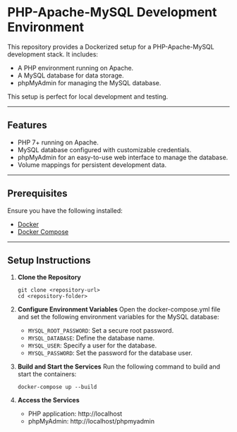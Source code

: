 # PHP-Apache-MySQL Development Environment  

This repository provides a Dockerized setup for a PHP-Apache-MySQL development stack. It includes:  
- A PHP environment running on Apache.  
- A MySQL database for data storage.  
- phpMyAdmin for managing the MySQL database.  

This setup is perfect for local development and testing.  

---

## Features  
- PHP 7+ running on Apache.  
- MySQL database configured with customizable credentials.  
- phpMyAdmin for an easy-to-use web interface to manage the database.  
- Volume mappings for persistent development data.  

---

## Prerequisites  
Ensure you have the following installed:  
- [Docker](https://www.docker.com/products/docker-desktop)  
- [Docker Compose](https://docs.docker.com/compose/install/)  

---

## Setup Instructions  

1. **Clone the Repository**  
   ```
   git clone <repository-url>  
   cd <repository-folder>  
   ```
2. **Configure Environment Variables**
    Open the docker-compose.yml file and set the following environment variables for the MySQL database:

    - ```MYSQL_ROOT_PASSWORD```: Set a secure root password.
    - ```MYSQL_DATABASE```: Define the database name.
    - ```MYSQL_USER```: Specify a user for the database.
    - ```MYSQL_PASSWORD```: Set the password for the database user.

3. **Build and Start the Services** 
    Run the following command to build and start the containers:
    ```
    docker-compose up --build
    ```

4. **Access the Services**
   - PHP application: http://localhost
   - phpMyAdmin: http://localhost/phpmyadmin

